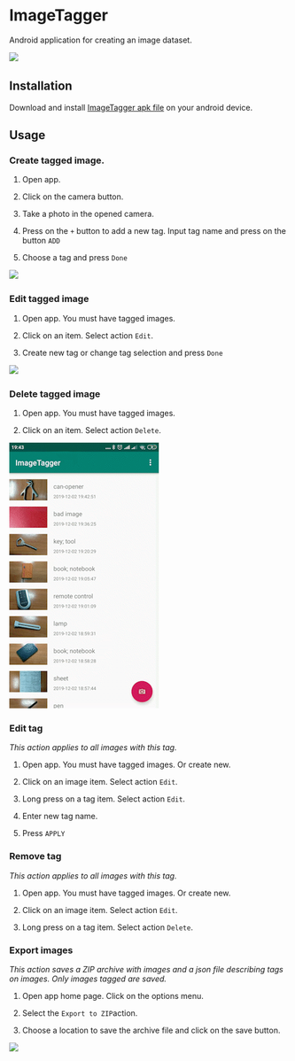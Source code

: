 # ImageTagger
Android application for creating an image dataset.

![](/media/image-tagger_small.gif)

## Installation

Download and install [ImageTagger apk file](https://github.com/VasiliyLysokobylko/ImageTagger/raw/master/apk/release/image_tagger_release_1.0.apk) on your android device.

## Usage

### Create tagged image.  

1) Open app.

2) Click on the camera button. 

3) Take a photo in the opened camera.

4) Press on the `+` button to add a new tag. Input tag name and press on the button `ADD`

5) Choose a tag and press `Done`

![](/media/image-tagger_create_small.gif)

### Edit tagged image

1) Open app. You must have tagged images.

2) Click on an item. Select action `Edit`.

3) Create new tag or change tag selection and press `Done`

![](/media/image-tagger_image_edit_small.gif)

### Delete tagged image

1) Open app. You must have tagged images.

2) Click on an item. Select action `Delete`.

![](/media/image-tagger_delete_small.gif)

### Edit tag

*This action applies to all images with this tag.*

1) Open app. You must have tagged images. Or create new.

2) Click on an image item. Select action `Edit`.

3) Long press on a tag item. Select action `Edit`.

4) Enter new tag name.

5) Press `APPLY`

### Remove tag

*This action applies to all images with this tag.*

1) Open app. You must have tagged images. Or create new.

2) Click on an image item. Select action `Edit`.

3) Long press on a tag item. Select action `Delete`.

### Export images

*This action saves a ZIP archive with images and a json file describing tags on images. Only images tagged are saved.*

1) Open app home page. Click on the options menu.

2) Select the `Export to ZIP`action.

3) Choose a location to save the archive file and click on the save button. 

![](/media/image-tagger_export_small.gif)
